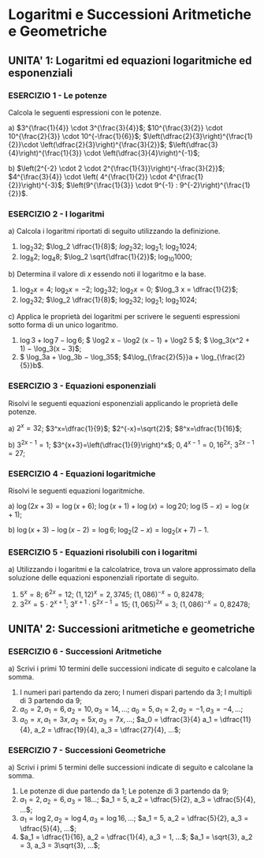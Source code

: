 
# Logaritmi e Successioni Aritmetiche e Geometriche

## UNITA' 1: Logaritmi ed equazioni logaritmiche ed esponenziali

### ESERCIZIO 1 - Le potenze

Calcola le seguenti espressioni con le potenze.

a) $3^{\frac{1}{4}} \cdot 3^{\frac{3}{4}}$;    $10^{\frac{3}{2}} \cdot 10^{\frac{2}{3}} \cdot 10^{-\frac{1}{6}}$;    $\left(\dfrac{2}{3}\right)^{\frac{1}{2}}\cdot \left(\dfrac{2}{3}\right)^{\frac{3}{2}}$;    $\left(\dfrac{3}{4}\right)^{\frac{1}{3}} \cdot \left(\dfrac{3}{4}\right)^{-1}$;

b) $\left(2^{-2} \cdot 2 \cdot 2^{\frac{1}{3}}\right)^{-\frac{3}{2}}$;    $4^{\frac{3}{4}} \cdot \left( 4^{\frac{1}{2}} \cdot 4^{\frac{1}{2}}\right)^{-3}$;    $\left(9^{\frac{1}{3}} \cdot 9^{-1} : 9^{-2}\right)^{\frac{1}{2}}$.




### ESERCIZIO 2 - I logaritmi

a) Calcola i logaritmi riportati di seguito utilizzando la definizione.

1. $\log_2 32$;  $\log_2 \dfrac{1}{8}$;  $log_2 32$;  $\log_2 1$;  $\log_2 1024$;
2. $\log_8 2$;  $\log_4 8$;  $\log_2 \sqrt{\dfrac{1}{2}}$;  $\log_{10} 1000$;

b) Determina il valore di $x$ essendo noti il logaritmo e la base.

1. $\log_2 x = 4$;  $\log_2 x = -2$;  $\log_2 32$;  $\log_2 x= 0$;  $\log_3 x = \dfrac{1}{2}$;
2. $\log_2 32$;  $\log_2 \dfrac{1}{8}$;  $\log_2 32$;  $\log_2 1$;  $\log_2 1024$;

c) Applica le proprietà dei logaritmi per scrivere le seguenti espressioni sotto forma di un unico logaritmo.

1. $\log3 + \log 7 − \log 6$;     $ \log2 x − \log2 (x − 1) + \log2 5 $;     $ \log_3(x^2 + 1) − \log_3(x − 3)$;
2. $ \log_3a + \log_3b − \log_35$;     $4\log_{\frac{2}{5}}a + \log_{\frac{2}{5}}b$.



### ESERCIZIO 3 - Equazioni esponenziali

Risolvi le seguenti equazioni esponenziali applicando le proprietà delle potenze.

a) $2^x=32$;   $3^x=\dfrac{1}{9}$;   $2^{-x}=\sqrt{2}$;   $8^x=\dfrac{1}{16}$;   

b) $3^{2x-1}=1$;   $3^{x+3}=\left(\dfrac{1}{9}\right)^x$;   $0,4^{x-1}=0,16^{2x}$;   $3^{2x-1}=27$;



### ESERCIZIO 4 - Equazioni logaritmiche

Risolvi le seguenti equazioni logaritmiche.

a) $\log(2x+3)=\log(x+6)$;     $\log(x+1)+\log(x)=\log20$;     $\log(5-x)=\log(x+1)$;

b) $\log(x+3)-\log(x-2)=\log6$;     $\log_2(2-x)=\log_2(x+7)-1$.



### ESERCIZIO 5 - Equazioni risolubili con i logaritmi

a) Utilizzando i logaritmi e la calcolatrice, trova un valore approssimato della soluzione delle equazioni esponenziali riportate di seguito.

1. $5^x=8$;   $6^{2x}=12$;   $(1,12)^x=2,3745$;       $(1,086)^{-x}=0,82478$;
2. $3^{2x}=5 \cdot 2^{x+1}$;   $3^{x+1} \cdot 5^{2x-1}=15$;   $(1,065)^{2x}=3$;   $(1,086)^{-x}=0,82478$;



## UNITA' 2: Successioni aritmetiche e geometriche

### ESERCIZIO 6 - Successioni Aritmetiche

a) Scrivi i primi 10 termini delle successioni indicate di seguito e calcolane la somma.

1. I numeri pari partendo da zero; I numeri dispari partendo da 3; I multipli di 3 partendo da 9;
2. $a_0 = 2, a_1 = 6, a_2 = 10, a_3 = 14, ...$;     $a_0 = 5, a_1 = 2, a_2 = -1, a_3 = -4, ...$;
3. $a_0 = x, a_1 = 3x, a_2 = 5x, a_3 = 7x, ...$;     $a_0 = \dfrac{3}{4} a_1 = \dfrac{11}{4}, a_2 = \dfrac{19}{4}, a_3 = \dfrac{27}{4}, ...$;



### ESERCIZIO 7 - Successioni Geometriche

a) Scrivi i primi 5 termini delle successioni indicate di seguito e calcolane la somma.

1. Le potenze di due partendo da 1; Le potenze di 3 partendo da 9;
2. $a_1 = 2, a_2 = 6, a_3 = 18 ...$;     $a_1 = 5, a_2 = \dfrac{5}{2}, a_3 = \dfrac{5}{4}, ...$;
3. $a_1 = \log2, a_2 = \log4, a_3 = \log16, ...$;     $a_1 = 5, a_2 = \dfrac{5}{2}, a_3 = \dfrac{5}{4}, ...$;
4. $a_1 = \dfrac{1}{16}, a_2 = \dfrac{1}{4}, a_3 = 1, ...$;     $a_1 = \sqrt{3}, a_2 = 3, a_3 = 3\sqrt{3}, ...$;

